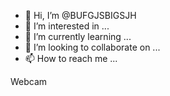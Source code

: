 - 👋 Hi, I’m @BUFGJSBIGSJH
- 👀 I’m interested in ...
- 🌱 I’m currently learning ...
- 💞️ I’m looking to collaborate on ...
- 📫 How to reach me ...

<!---
BUFGJSBIGSJH/BUFGJSBIGSJH is a ✨ special ✨ repository because its `README.md` (this file) appears on your GitHub profile.
You can click the Preview link to take a look at your changes.
--->Webcam



